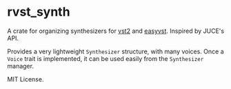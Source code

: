 # rvst_synth

A crate for organizing synthesizers for [vst2](https://github.com/overdrivenpotato/rust-vst2) and [easyvst](https://github.com/Boscop/easyvst).  Inspired by JUCE's API.

Provides a very lightweight `Synthesizer` structure, with many voices.  Once a `Voice` trait is implemented, it can be used easily from the `Synthesizer` manager.

MIT License. 